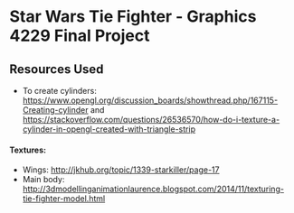 Star Wars Tie Fighter - Graphics 4229 Final Project 
============


## Resources Used

- To create cylinders: https://www.opengl.org/discussion_boards/showthread.php/167115-Creating-cylinder and https://stackoverflow.com/questions/26536570/how-do-i-texture-a-cylinder-in-opengl-created-with-triangle-strip

#### Textures:
- Wings: http://jkhub.org/topic/1339-starkiller/page-17
- Main body: http://3dmodellinganimationlaurence.blogspot.com/2014/11/texturing-tie-fighter-model.html

